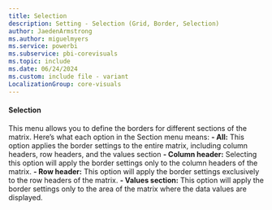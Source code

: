 ```yaml
---
title: Selection
description: Setting - Selection (Grid, Border, Selection)
author: JaedenArmstrong
ms.author: miguelmyers
ms.service: powerbi
ms.subservice: pbi-corevisuals
ms.topic: include
ms.date: 06/24/2024
ms.custom: include file - variant
LocalizationGroup: core-visuals
---
```

#### Selection

This menu allows you to define the borders for different sections of the matrix. Here’s what each option in the Section menu means:
**- All:** This option applies the border settings to the entire matrix, including column headers, row headers, and the values section
**- Column header:** Selecting this option will apply the border settings only to the column headers of the matrix.
**- Row header:** This option will apply the border settings exclusively to the row headers of the matrix.
**- Values section:** This option will apply the border settings only to the area of the matrix where the data values are displayed.
